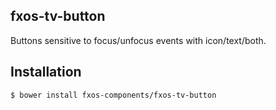 ## fxos-tv-button
Buttons sensitive to focus/unfocus events with icon/text/both.

## Installation

```bash
$ bower install fxos-components/fxos-tv-button
```
